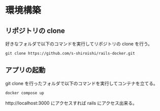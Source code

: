 # 環境構築

## リポジトリの clone

好きなフォルダで以下のコマンドを実行してリポジトリの clone を行う。

```
git clone https://github.com/s-shiroishi/rails-docker.git
```

## アプリの起動

git clone を行ったフォルダで以下のコマンドを実行してコンテナを立てる。

```
docker compose up
```

http://localhost:3000 にアクセスすれば rails にアクセス出来る。
